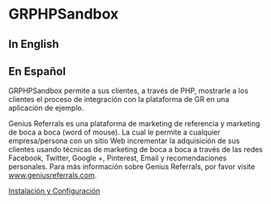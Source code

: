 GRPHPSandbox
============
In English
-----------


En Español
-----------

GRPHPSandbox permite a sus clientes, a través de PHP, mostrarle a los clientes el proceso de integración con la plataforma de GR en una aplicación de ejemplo.

Genius Referrals es una plataforma de marketing de referencia y marketing de boca a boca (word of mouse). La cual le permite a cualquier 
empresa/persona con un sitio Web incrementar la adquisición de sus clientes usando técnicas de marketing de boca a boca a través de las redes
Facebook, Twitter, Google +, Pinterest, Email y recomendaciones personales. Para más información sobre Genius Referrals, por favor visite www.geniusreferrals.com.

[Instalación y Configuración](resources/doc/index.es.md)
